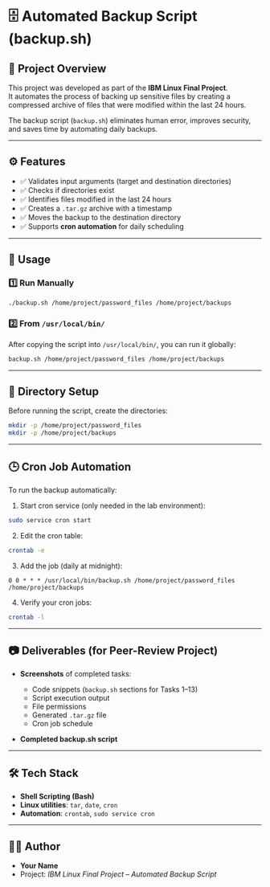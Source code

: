 # 🗄️ Automated Backup Script (backup.sh)

## 📌 Project Overview
This project was developed as part of the **IBM Linux Final Project**.  
It automates the process of backing up sensitive files by creating a compressed archive of files that were modified within the last 24 hours.  

The backup script (`backup.sh`) eliminates human error, improves security, and saves time by automating daily backups.

---

## ⚙️ Features
- ✅ Validates input arguments (target and destination directories)  
- ✅ Checks if directories exist  
- ✅ Identifies files modified in the last 24 hours  
- ✅ Creates a `.tar.gz` archive with a timestamp  
- ✅ Moves the backup to the destination directory  
- ✅ Supports **cron automation** for daily scheduling  

---

## 🚀 Usage

### 1️⃣ Run Manually
```bash
./backup.sh /home/project/password_files /home/project/backups
````

### 2️⃣ From `/usr/local/bin/`

After copying the script into `/usr/local/bin/`, you can run it globally:

```bash
backup.sh /home/project/password_files /home/project/backups
```

---

## 📂 Directory Setup

Before running the script, create the directories:

```bash
mkdir -p /home/project/password_files
mkdir -p /home/project/backups
```

---

## 🕒 Cron Job Automation

To run the backup automatically:

1. Start cron service (only needed in the lab environment):

```bash
sudo service cron start
```

2. Edit the cron table:

```bash
crontab -e
```

3. Add the job (daily at midnight):

```
0 0 * * * /usr/local/bin/backup.sh /home/project/password_files /home/project/backups
```

4. Verify your cron jobs:

```bash
crontab -l
```

---

## 📷 Deliverables (for Peer-Review Project)

* **Screenshots** of completed tasks:

  * Code snippets (`backup.sh` sections for Tasks 1–13)
  * Script execution output
  * File permissions
  * Generated `.tar.gz` file
  * Cron job schedule
* **Completed backup.sh script**

---

## 🛠️ Tech Stack

* **Shell Scripting (Bash)**
* **Linux utilities**: `tar`, `date`, `cron`
* **Automation**: `crontab`, `sudo service cron`

---

## 🧑‍💻 Author

* **Your Name**
* Project: *IBM Linux Final Project – Automated Backup Script*